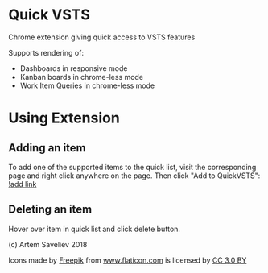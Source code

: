 # Quick VSTS

Chrome extension giving quick access to VSTS features

Supports rendering of:
* Dashboards in responsive mode
* Kanban boards in chrome-less mode
* Work Item Queries in chrome-less mode


# Using Extension
## Adding an item
To add one of the supported items to the quick list, visit the corresponding page and right click anywhere on the page. Then click "Add to QuickVSTS":
[!add link](add.png)

## Deleting an item
Hover over item in quick list and click delete button.



(c) Artem Saveliev 2018

Icons made by <a href="http://www.freepik.com" title="Freepik">Freepik</a> from <a href="https://www.flaticon.com/" title="Flaticon">www.flaticon.com</a> is licensed by <a href="http://creativecommons.org/licenses/by/3.0/" title="Creative Commons BY 3.0" target="_blank">CC 3.0 BY</a>